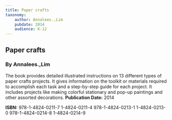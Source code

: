 ```yaml
---
title: Paper crafts
taxonomy:
	author: Annalees.,Lim
	pubdate: 2014
	audience: K-12
---
```

## Paper crafts
### By Annalees.,Lim

The book provides detailed illustrated instructions on 13 different types of paper crafts projects. It gives information on the toolkit or materials required to accomplish each task and a step-by-step guide for each project. It includes projects like making colorful stationary and pop-up paintings and other assorted decorations.
**Publication Date:** 2014

**ISBN:** 978-1-4824-0211-7 1-4824-0211-4 978-1-4824-0213-1 1-4824-0213-0 978-1-4824-0214-8 1-4824-0214-9